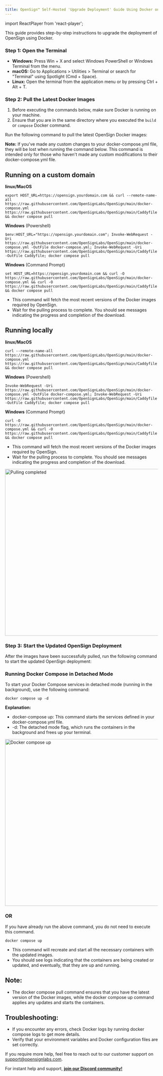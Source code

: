 ```yaml
---
title: OpenSign™ Self-Hosted 'Upgrade Deployment' Guide Using Docker on Linux, macOS, or Windows
---
```

import ReactPlayer from 'react-player';

This guide provides step-by-step instructions to upgrade the deployment of OpenSign using Docker.

### Step 1: Open the Terminal
  - **Windows:** Press Win + X and select Windows PowerShell or Windows Terminal from the menu.
  - **macOS:**  Go to Applications > Utilities > Terminal or search for "Terminal" using Spotlight (Cmd + Space).
  - **Linux:**  Open the terminal from the application menu or by pressing Ctrl + Alt + T.

### Step 2: Pull the Latest Docker Images
1) Before executing the commands below, make sure Docker is running on your machine.
2) Ensure that you are in the same directory where you executed the `build` or `compose` Docker command.

Run the following command to pull the latest OpenSign Docker images:

**Note:**  If you've made any custom changes to your docker-compose.yml file, they will be lost when running the command below. This command is intended only for those who haven't made any custom modifications to their docker-compose.yml file.

## Running on a custom domain
**linux/MacOS**
```
export HOST_URL=https://opensign.yourdomain.com && curl --remote-name-all https://raw.githubusercontent.com/OpenSignLabs/OpenSign/main/docker-compose.yml https://raw.githubusercontent.com/OpenSignLabs/OpenSign/main/Caddyfile && docker compose pull
```
**Windows** (Powershell)
```
$env:HOST_URL="https://opensign.yourdomain.com"; Invoke-WebRequest -Uri https://raw.githubusercontent.com/OpenSignLabs/OpenSign/main/docker-compose.yml -OutFile docker-compose.yml; Invoke-WebRequest -Uri https://raw.githubusercontent.com/OpenSignLabs/OpenSign/main/Caddyfile -OutFile Caddyfile; docker compose pull
```
**Windows** (Command Prompt)
```
set HOST_URL=https://opensign.yourdomain.com && curl -O https://raw.githubusercontent.com/OpenSignLabs/OpenSign/main/docker-compose.yml && curl -O https://raw.githubusercontent.com/OpenSignLabs/OpenSign/main/Caddyfile && docker compose pull
```
  - This command will fetch the most recent versions of the Docker images required by OpenSign.
  - Wait for the pulling process to complete. You should see messages indicating the progress and completion of the download.

## Running locally
**linux/MacOS**
```
curl --remote-name-all https://raw.githubusercontent.com/OpenSignLabs/OpenSign/main/docker-compose.yml https://raw.githubusercontent.com/OpenSignLabs/OpenSign/main/Caddyfile 
&& docker compose pull
```
**Windows** (Powershell)
```
Invoke-WebRequest -Uri https://raw.githubusercontent.com/OpenSignLabs/OpenSign/main/docker-compose.yml -OutFile docker-compose.yml; Invoke-WebRequest -Uri https://raw.githubusercontent.com/OpenSignLabs/OpenSign/main/Caddyfile -OutFile Caddyfile; docker compose pull
```
**Windows** (Command Prompt)
```
curl -O https://raw.githubusercontent.com/OpenSignLabs/OpenSign/main/docker-compose.yml && curl -O https://raw.githubusercontent.com/OpenSignLabs/OpenSign/main/Caddyfile && docker compose pull
```
  - This command will fetch the most recent versions of the Docker images required by OpenSign.
  - Wait for the pulling process to complete. You should see messages indicating the progress and completion of the download.
<img width="550" alt="Pulling completed" src="https://github.com/user-attachments/assets/1b708b04-e6e6-45a0-9625-94e420a68343" />

### Step 3: Start the Updated OpenSign Deployment
After the images have been successfully pulled, run the following command to start the updated OpenSign deployment:

### Running Docker Compose in Detached Mode

To start your Docker Compose services in detached mode (running in the background), use the following command:
```
docker compose up -d
```
**Explanation:**
  - docker-compose up: This command starts the services defined in your docker-compose.yml file.
  - -d: The detached mode flag, which runs the containers in the background and frees up your terminal.
    
<img width="550" alt="Docker compose up" src="https://github.com/user-attachments/assets/c573baaf-f70d-468e-a531-75b85a275647" />

### OR 
If you have already run the above command, you do not need to execute this command.
```
docker compose up
```
  - This command will recreate and start all the necessary containers with the updated images.
  - You should see logs indicating that the containers are being created or updated, and eventually, that they are up and running.

## Note:
   - The docker compose pull command ensures that you have the latest version of the Docker images, while the docker compose up command applies any updates and starts the containers.

## Troubleshooting:
   - If you encounter any errors, check Docker logs by running docker compose logs to get more details.
   - Verify that your environment variables and Docker configuration files are set correctly.
     
If you require more help, feel free to reach out to our customer support on support@opensignlabs.com.

For instant help and support, **[join our Discord community!](https://discord.com/invite/xe9TDuyAyj)**
